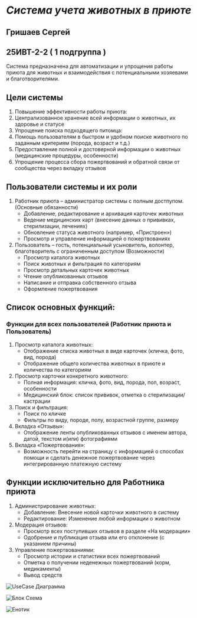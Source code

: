 # ***Система учета животных в приюте***
## Гришаев Сергей  
## 25ИВТ-2-2 ( 1 подгруппа )

Система предназначена для автоматизации и упрощения работы приюта для животных и взаимодействия с потенциальными хозяевами и благотворителями.
## Цели системы
1. Повышение эффективности работы приюта: 
2. Централизованное хранение всей информации о животных, их здоровье и статусе
3. Упрощение поиска подходящего питомца: 
4. Помощь пользователям в быстром и удобном поиске животного по заданным критериям (порода, возраст и т.д.)
5.	Предоставление полной и достоверной информации о животных (медицинские процедуры, особенности)
6. Упрощение процесса сбора пожертвований и обратной связи от сообщества через вкладку отзывов


## Пользователи системы и их роли
1. Работник приюта – администратор системы с полным достпупом. (Основные обязанности)
    - Добавление, редактирование и архивация карточек животных
    - Ведение медицинских карт (внесение данных о прививках, стерилизации, лечениях)
    - Обновление статуса животного (например, «Пристроен»)
    - Просмотр и управление информацией о пожертвованиях
2. Пользователь – гость, потенциальный усыновитель, волонтер, благотворитель с ограниченным доступом (Возможности)
    - Просмотр каталога животных
    - Поиск животных и фильтрация по категориям
    - Просмотр детальных карточек животных
    - Чтение опубликованных отзывов
    - Написание и отправка собственного отзыва
    - Оформление пожертвования


## Список основных функций:
### Функции для всех пользователей (Работник приюта и Пользователь)
1. Просмотр каталога животных:
    - Отображение списка животных в виде карточек (кличка, фото, вид, порода)
    - Отображение общего количества животных в приюте и количества по категориям
2. Просмотр карточки конкретного животного:
    - Полная информация: кличка, фото, вид, порода, пол, возраст, особенности
    - Медицинский блок: список прививок, отметка о стерилизации/кастрации
3. Поиск и фильтрация:
    - Поиск по кличке
    - Фильтры по виду, породе, полу, возрастной группе, размеру
4. Вкладка «Отзывы»:
    - Отображение ленты опубликованных отзывов с именем автора, датой, текстом и(или) фотографиями
5. Вкладка «Пожертвования»:
    - Возможность перейти на страницу с информацией о способах помощи и сделать денежное пожертвование через интегрированную платежную систему


## Функции исключительно для Работника приюта
1. Администрирование животных:
    - Добавление: Внесение новой карточки животного в систему
    - Редактирование: Изменение любой информации о животном
2. Модерация отзывов:
    - Просмотр всех поступивших отзывов в разделе «На модерации»
    - Одобрение и публикация отзыва или его отклонение (с указанием причины)
3. Управление пожертвованиями:
    - Просмотр истории и статистики всех пожертвований
    - Отметка о получении неденежных пожертвований (корм, медикаменты)
    - Вывод средств

![UseCase Диаграмма](https://i.ibb.co/Cp91bzbS/image.png)  

![Блок Схема](https://i.ibb.co/TqqGf1Gy/image.png)

![Енотик](https://tenor.com/bq5dO3Jp1Io.gif)
